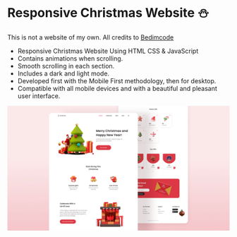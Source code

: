 # Responsive Christmas Website ⛄️

This is not a website of my own. All credits to [Bedimcode](https://www.youtube.com/c/Bedimcode)

- Responsive Christmas Website Using HTML CSS & JavaScript
- Contains animations when scrolling.
- Smooth scrolling in each section.
- Includes a dark and light mode.
- Developed first with the Mobile First methodology, then for desktop.
- Compatible with all mobile devices and with a beautiful and pleasant user interface.


![preview img](/preview.png)
